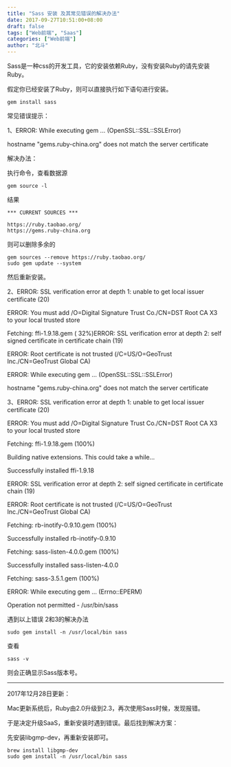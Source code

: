 ```yaml
---
title: "Sass 安装 及其常见错误的解决办法"
date: 2017-09-27T10:51:00+08:00
draft: false
tags: ["Web前端", "Saas"]
categories: ["Web前端"]
author: "北斗"
---
```

Sass是一种css的开发工具，它的安装依赖Ruby，没有安装Ruby的请先安装Ruby。

假定你已经安装了Ruby，则可以直接执行如下语句进行安装。



```
gem install sass
```
常见错误提示：



1、ERROR:  While executing gem ... (OpenSSL::SSL::SSLError)

hostname "gems.ruby-china.org" does not match the server certificate

解决办法：

执行命令，查看数据源
```
gem source -l
```

结果
```
*** CURRENT SOURCES ***

https://ruby.taobao.org/
https://gems.ruby-china.org
```

则可以删除多余的
```
gem sources --remove https://ruby.taobao.org/
sudo gem update --system
```
然后重新安装。



2、ERROR:  SSL verification error at depth 1: unable to get local issuer certificate (20)

ERROR:  You must add /O=Digital Signature Trust Co./CN=DST Root CA X3 to your local trusted store

Fetching: ffi-1.9.18.gem ( 32%)ERROR:  SSL verification error at depth 2: self signed certificate in certificate chain (19)

ERROR:  Root certificate is not trusted (/C=US/O=GeoTrust Inc./CN=GeoTrust Global CA)

ERROR:  While executing gem ... (OpenSSL::SSL::SSLError)

hostname "gems.ruby-china.org" does not match the server certificate



3、ERROR:  SSL verification error at depth 1: unable to get local issuer certificate (20)

ERROR:  You must add /O=Digital Signature Trust Co./CN=DST Root CA X3 to your local trusted store

Fetching: ffi-1.9.18.gem (100%)

Building native extensions.  This could take a while...

Successfully installed ffi-1.9.18

ERROR:  SSL verification error at depth 2: self signed certificate in certificate chain (19)

ERROR:  Root certificate is not trusted (/C=US/O=GeoTrust Inc./CN=GeoTrust Global CA)

Fetching: rb-inotify-0.9.10.gem (100%)

Successfully installed rb-inotify-0.9.10

Fetching: sass-listen-4.0.0.gem (100%)

Successfully installed sass-listen-4.0.0

Fetching: sass-3.5.1.gem (100%)

ERROR:  While executing gem ... (Errno::EPERM)

Operation not permitted - /usr/bin/sass


遇到以上错误 2和3的解决办法
```
sudo gem install -n /usr/local/bin sass
```

查看
```
sass -v
```
则会正确显示Sass版本号。


***
2017年12月28日更新：

Mac更新系统后，Ruby由2.0升级到2.3，再次使用Sass时候，发现报错。

于是决定升级SaaS，重新安装时遇到错误。最后找到解决方案：

先安装libgmp-dev，再重新安装即可。

```
brew install libgmp-dev
sudo gem install -n /usr/local/bin sass
```